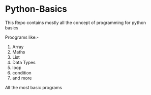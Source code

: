 # Python-Basics

This Repo contains mostly all the concept of programming for python basics

Proograms like:-
1. Array
2. Maths
3. List
4. Data Types
5. loop
6. condition
7. and more

All the most basic programs
